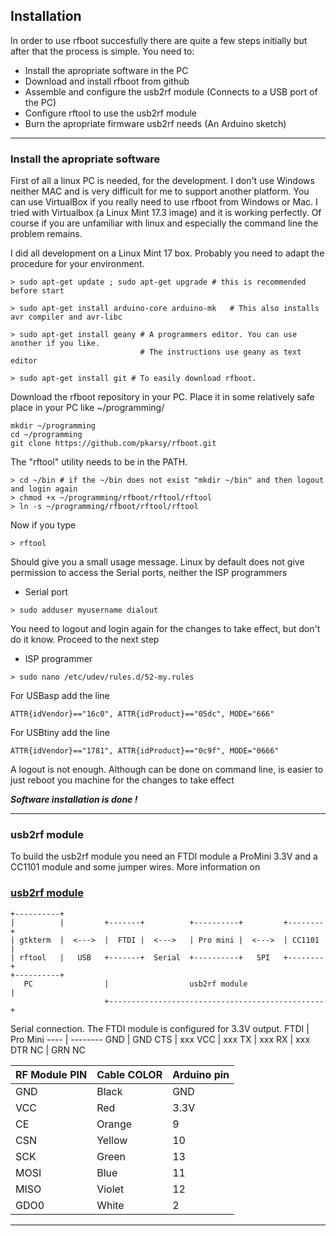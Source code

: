 ## Installation

In order to use rfboot succesfully there are quite a few steps initially but after that
the process is simple.
You need to:
- Install the apropriate software in the PC
- Download and install rfboot from github
- Assemble and configure the usb2rf module (Connects to a USB port of the PC)
- Configure rftool to use the usb2rf module
- Burn the apropriate firmware usb2rf needs (An Arduino sketch)


***

### Install the apropriate software
First of all a linux PC is needed, for the development. I don't use Windows neither MAC
and is very difficult for me to support another platform. You can use VirtualBox if
you really need to use rfboot from Windows or Mac. 
I tried with Virtualbox (a Linux Mint 17.3 image) and it is working perfectly.
Of course if you are unfamiliar with linux and especially the command line the problem
remains.

I did all development on a Linux Mint 17 box. Probably you need to adapt the procedure
for your environment.

```
> sudo apt-get update ; sudo apt-get upgrade # this is recommended before start

> sudo apt-get install arduino-core arduino-mk   # This also installs avr compiler and avr-libc

> sudo apt-get install geany # A programmers editor. You can use another if you like.
                             # The instructions use geany as text editor

> sudo apt-get install git # To easily download rfboot.
```

Download the rfboot repository in your PC. Place it in some relatively safe place in your
PC like ~/programming/

```
mkdir ~/programming
cd ~/programming
git clone https://github.com/pkarsy/rfboot.git
```
The "rftool" utility needs to be in the PATH.
```
> cd ~/bin # if the ~/bin does not exist "mkdir ~/bin" and then logout and login again
> chmod +x ~/programming/rfboot/rftool/rftool
> ln -s ~/programming/rfboot/rftool/rftool
```
Now if you type
```
> rftool
```
Should give you a small usage message. Linux by default does not give permission to
access the Serial ports, neither the ISP programmers
- Serial port
```
> sudo adduser myusername dialout
```
You need to logout and login again for the changes to take effect, but don't do it know.
Proceed to the next step
- ISP programmer

```
> sudo nano /etc/udev/rules.d/52-my.rules
```
For USBasp add the line
```
ATTR{idVendor}=="16c0", ATTR{idProduct}=="05dc", MODE="666"
```
For USBtiny add the line
```
ATTR{idVendor}=="1781", ATTR{idProduct}=="0c9f", MODE="0666"
```
A logout is not enough. Although can be done on command line, is easier to just reboot
you machine for the changes to take effect

***Software installation is done !***

***

### usb2rf module

To build the usb2rf module you need an FTDI module a ProMini 3.3V and a CC1101 module and some jumper wires.
More information on 
### [usb2rf module](Building-the-usb2rf-module.md)
```
+----------+
|          |         +-------+          +----------+         +--------+
| gtkterm  |  <--->  |  FTDI |  <--->   | Pro mini |  <--->  | CC1101 |
| rftool   |   USB   +-------+  Serial  +----------+   SPI   +--------+
+----------+          
   PC                |                  usb2rf module                 |
                     +------------------------------------------------+
```

Serial connection.
The FTDI module is configured for 3.3V output.
FTDI | Pro Mini
---- | --------
GND  | GND
CTS  | xxx
VCC  | xxx
TX   | xxx
RX   | xxx
DTR NC | GRN NC


RF Module PIN | Cable COLOR | Arduino pin
------------- | ----------- | -----------
GND | Black | GND
VCC | Red | 3.3V
CE  | Orange | 9
CSN | Yellow | 10
SCK | Green | 13
MOSI | Blue | 11
MISO | Violet | 12
GDO0 | White | 2


***



